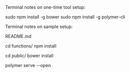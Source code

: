 Terminal notes on one-time tool setup:

sudo npm install -g bower
sudo npm install -g polymer-cli

Terminal notes on sample setup:

README.md

cd functions/
npm install

cd public/
bower install

polymer serve --open

